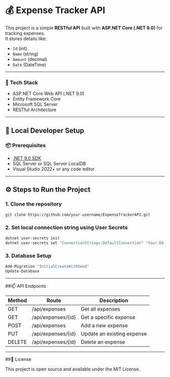 # 💰 Expense Tracker API

This project is a simple **RESTful API** built with **ASP.NET Core (.NET 9.0)** for tracking expenses.  
It stores details like:

- `Id` (int)  
- `Name` (string)  
- `Amount` (decimal)  
- `Date` (DateTime)

---

### 🚀 Tech Stack

- ASP.NET Core Web API (.NET 9.0)
- Entity Framework Core
- Microsoft SQL Server
- RESTful Architecture

---

## 🔐 Local Developer Setup

### 📦 Prerequisites

- [.NET 9.0 SDK](https://dotnet.microsoft.com/en-us/download)
- SQL Server or SQL Server LocalDB
- Visual Studio 2022+ or any code editor

---

## ⚙️ Steps to Run the Project

### 1. **Clone the repository**

```bash
git clone https://github.com/your-username/ExpenseTrackerAPI.git
```

### 2. **Set local connection string using User Secrets**

```bash
dotnet user-secrets init
dotnet user-secrets set "ConnectionStrings:DefaultConnection" "Your-Db-Connection-String"
```

### 3. **Database Setup**

```powershell
Add-Migration "InitialCreateWithSeed"
Update-Database
```
---
##📫 API Endpoints

| Method | Route | Description |
|-----|-----|-----|
| GET	| /api/expenses | Get all expenses |
| GET | /api/expenses/{id} | Get a specific expense |
| POST | /api/expenses | Add a new expense |
| PUT | /api/expenses/{id} | Update an existing expense |
| DELETE | /api/expenses/{id} | Delete an expense |


---

##📄 License

This project is open source and available under the MIT License.
